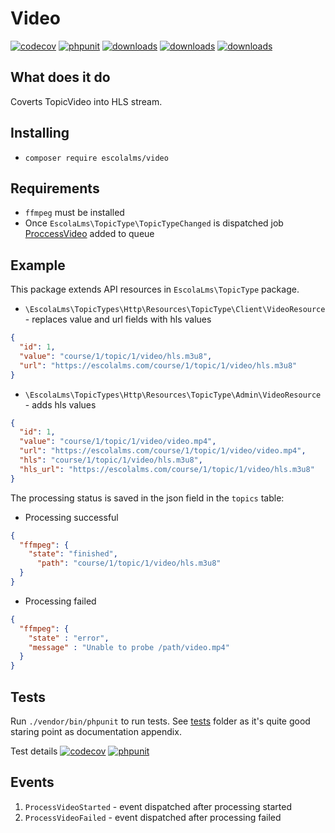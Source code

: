 # Video
[![codecov](https://codecov.io/gh/EscolaLMS/Video/branch/main/graph/badge.svg?token=O91FHNKI6R)](https://codecov.io/gh/EscolaLMS/Video)
[![phpunit](https://github.com/EscolaLMS/Video/actions/workflows/test.yml/badge.svg)](https://github.com/EscolaLMS/Video/actions/workflows/test.yml)
[![downloads](https://img.shields.io/packagist/dt/escolalms/video)](https://packagist.org/packages/escolalms/video)
[![downloads](https://img.shields.io/packagist/v/escolalms/video)](https://packagist.org/packages/escolalms/video)
[![downloads](https://img.shields.io/packagist/l/escolalms/video)](https://packagist.org/packages/escolalms/video)

## What does it do
Coverts TopicVideo into HLS stream.

## Installing
- `composer require escolalms/video`

## Requirements
- `ffmpeg` must be installed
- Once `EscolaLms\TopicType\TopicTypeChanged` is dispatched job [ProccessVideo](https://github.com/EscolaLMS/Video/blob/main/src/Jobs/ProcessVideo.php) added to queue

## Example
This package extends API resources in `EscolaLms\TopicType` package.

- `\EscolaLms\TopicTypes\Http\Resources\TopicType\Client\VideoResource` - replaces value and url fields with hls values
```json
{
  "id": 1,
  "value": "course/1/topic/1/video/hls.m3u8",
  "url": "https://escolalms.com/course/1/topic/1/video/hls.m3u8"
}
```
- `\EscolaLms\TopicTypes\Http\Resources\TopicType\Admin\VideoResource` - adds hls values
```json
{
  "id": 1,
  "value": "course/1/topic/1/video/video.mp4",
  "url": "https://escolalms.com/course/1/topic/1/video/video.mp4",
  "hls": "course/1/topic/1/video/hls.m3u8",
  "hls_url": "https://escolalms.com/course/1/topic/1/video/hls.m3u8"
}
```

The processing status is saved in the json field in the `topics` table:
- Processing successful
```json
{
  "ffmpeg": {
    "state": "finished",
      "path": "course/1/topic/1/video/hls.m3u8"
  }
}
```
- Processing failed
```json
{
  "ffmpeg": {
    "state" : "error",
    "message" : "Unable to probe /path/video.mp4"
  }
}
``` 

## Tests
Run `./vendor/bin/phpunit` to run tests. See [tests](https://github.com/EscolaLMS/Video/tree/main/tests) folder as it's quite good staring point as documentation appendix.

Test details
[![codecov](https://codecov.io/gh/EscolaLMS/Video/branch/main/graph/badge.svg?token=O91FHNKI6R)](https://codecov.io/gh/EscolaLMS/Video)
[![phpunit](https://github.com/EscolaLMS/Video/actions/workflows/test.yml/badge.svg)](https://github.com/EscolaLMS/Video/actions/workflows/test.yml)

## Events
1. `ProcessVideoStarted` - event dispatched after processing started
2. `ProcessVideoFailed` - event dispatched after processing failed
